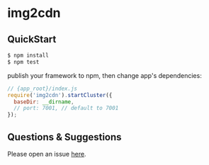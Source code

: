 # img2cdn



## QuickStart

```bash
$ npm install
$ npm test
```

publish your framework to npm, then change app's dependencies:

```js
// {app_root}/index.js
require('img2cdn').startCluster({
  baseDir: __dirname,
  // port: 7001, // default to 7001
});

```

## Questions & Suggestions

Please open an issue [here](https://github.com/eggjs/egg/issues).

